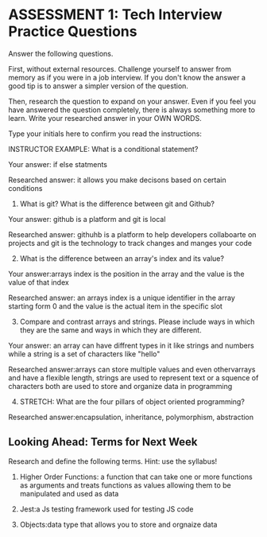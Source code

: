 # ASSESSMENT 1: Tech Interview Practice Questions

Answer the following questions.

First, without external resources. Challenge yourself to answer from memory as if you were in a job interview. If you don't know the answer a good tip is to answer a simpler version of the question.

Then, research the question to expand on your answer. Even if you feel you have answered the question completely, there is always something more to learn. Write your researched answer in your OWN WORDS.

Type your initials here to confirm you read the instructions:

INSTRUCTOR EXAMPLE: What is a conditional statement?

Your answer: if else statments

Researched answer: it allows you make decisons based on certain conditions 

1. What is git? What is the difference between git and Github?

Your answer: github is a platform and git is local

Researched answer: githuhb is a platform to help developers collaboarte on projects and git is the technology to track changes and manges your code 


2. What is the difference between an array's index and its value?

Your answer:arrays index is the position in the array and the value is the value of that index

Researched answer: an arrays index is a unique identifier in the array starting form 0 and the value is the actual item in the specific slot 

3. Compare and contrast arrays and strings. Please include ways in which they are the same and ways in which they are different.

Your answer: an array can have diffrent types in it like strings and numbers while a string is a set of characters like "hello"

Researched answer:arrays can store multiple values and even othervarrays  and have a flexible length, strings are used to represent text or a squence of characters both are used to store and organize data in programming 

4. STRETCH: What are the four pillars of object oriented programming?

Researched answer:encapsulation, inheritance, polymorphism, abstraction

## Looking Ahead: Terms for Next Week

Research and define the following terms. Hint: use the syllabus!

1. Higher Order Functions: a function that can take one or more functions as arguments and treats functions as values allowing them to be manipulated and used as data 

2. Jest:a Js testing framework used for testing JS code 

3. Objects:data type that allows you to store and orgnaize data 
